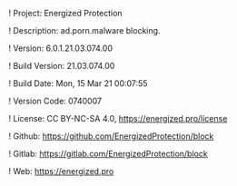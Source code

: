 ! Project: Energized Protection

! Description: ad.porn.malware blocking.

! Version: 6.0.1.21.03.074.00

! Build Version: 21.03.074.00

! Build Date: Mon, 15 Mar 21 00:07:55

! Version Code: 0740007

! License: CC BY-NC-SA 4.0, https://energized.pro/license

! Github: https://github.com/EnergizedProtection/block

! Gitlab: https://gitlab.com/EnergizedProtection/block


! Web: https://energized.pro
